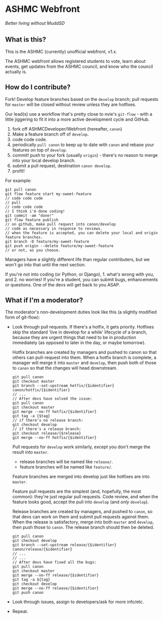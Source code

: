 # ASHMC Webfront

###### Better living without MuddSD

## What is this?

This is the ASHMC (currently) unofficial webfront, v1.x.

The ASHMC webfront allows registered students to vote, learn about events, get updates from
the ASHMC council, and know who the council actually is.

## How do I contribute?

Fork! Develop feature branches based on the `develop` branch; pull requests for
`master` will be closed without review unless they are hotfixes.

Our lead(s) use a workflow that's pretty close to nvie's `git-flow` - with a
little jiggering to fit it into a more active development cycle and GitHub.

1. fork off ASHMCDeveloper/Webfront (hereafter, `canon`)
1. Make a feature branch off of `develop`.
2. code code code.
3. periodically `pull canon` to keep up to date with `canon` and rebase your features on top of `develop`.
4. commit! push to your fork (usually `origin`) - there's no reason to merge into your local develop branch.
5. submit a pull request, destination `canon develop`.
6. profit!

For example:
```
git pull canon
git flow feature start my-sweet-feature
// code code code
// pull
// code code code
// I think i'm done coding!
git commit -am "done!"
git flow feature publish
// on github, make pull request into canon/develop
// code as necessary in response to reviews.
// when the feature is accepted, you can delete your local and origin feature branches.
git branch -D feature/my-sweet-feature
git push origin --delete feature/my-sweet-feature
// or not, as you choose.
```

Managers have a slightly different life than regular contributers, but we won't
go into that until the next section.

If you're not into coding (or Python, or Django), 1. what's wrong with you,
and 2. no worries! If you're a student, you can submit bugs, enhancements or
questions. One of the devs will get back to you ASAP.

## What if I'm a moderator?

The moderator's non-development duties look like this (a slightly modified form of git-flow):

* Look through pull requests. If there's a hotfix, it gets priority. Hotfixes skip the standard
'live in develop for a while' lifecycle of a branch, because they are urgent things that need to be
in production immediately (as opposed to later in the day, or maybe tomorrow).

    Hotfix branches are created by managers and pushed to canon so that others can pull-request into them.
    When a hotfix branch is complete, a manager will merge it into `master` and `develop`, then
    push both of those to `canon` so that the changes will head downstream.

    ```
    git pull canon
    git checkout master
    git branch --set-upstream hotfix/{$identifier} canon/hotfix/{$identifier}
    // ...
    // After devs have solved the issue:
    git pull canon
    git checkout master
    git merge --no-ff hotfix/{$identifier}
    git tag -a {$tag}
    // if there's no release branch:
    git checkout develop
    // if there's a release branch:
    git checkout release/{$release}
    git merge --no-ff hotfix/{$identifier}
    ```

    Pull requests for `develop` work similarly, except you don't merge the result into `master`.
    * release branches will be named like `release/`.
    * feature branches will be named like `feature/`.

    Feature branches are merged into develop just like hotfixes are into `master`.

    Feature pull requests are the simplest (and, hopefully, the most common): they're just
    regular pull requests. Code review, and when the feature looks good, accept the pull into
    `develop` (and _only_ `develop`).

    Release branches are created by managers, and pushed to `canon`, so that devs can work on them
    and submit pull requests against them. When the release is satisfactory, merge into both `master` and
    `develop`, then push those to `canon`. The release branch should then be deleted.

    ```
    git pull canon
    git checkout develop
    git branch --set-upstream release/{$identifier} canon/release/{$identifier}
    // ...
    // ...
    // After devs have fixed all the bugs:
    git pull canon
    git checkout master
    git merge --no-ff release/{$identifier}
    git tag -a ${tag}
    git checkout develop
    git merge --no-ff release/{$identifier}
    git push canon
    ```

* Look through issues, assign to developers/ask for more info/etc.
* Repeat.
